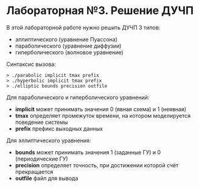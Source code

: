 # Лабораторная №3. Решение ДУЧП

В этой лабораторной работе нужно решить ДУЧП 3 типов:

* эллиптического (уравнение Пуассона)
* параболического (уравнение диффузии)
* гиперболического (волновое уравнение)


Синтаксис вызова:

    > ./parabolic implicit tmax prefix
    > ./hyperbolic implicit tmax prefix
    > ./elliptic bounds precision outfile

Для параболического и гиперболического уравнений:

- __implicit__ может принимать значения 0 (явная схема) и 1 (неявная)
- __tmax__ определяет  промежуток времени, на котором моделируется поведение системы
- __prefix__ префикс выходных данных

Для эллиптического уравнения:

- __bounds__ может принимать значения 1 (заданные ГУ) и 0 (периодические ГУ)
- __precision__ определяет точность, при достижении которой счёт прекращается
- __outfile__ файл для вывода
